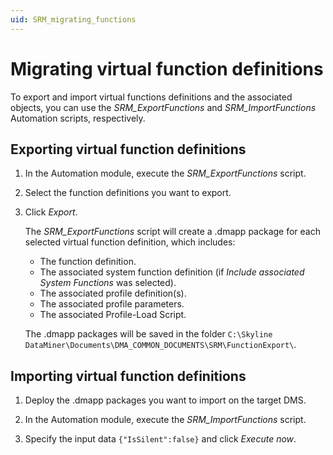 ```yaml
---
uid: SRM_migrating_functions
---
```


# Migrating virtual function definitions

To export and import virtual functions definitions and the associated objects, you can use the *SRM_ExportFunctions* and *SRM_ImportFunctions* Automation scripts, respectively.

## Exporting virtual function definitions

1. In the Automation module, execute the *SRM_ExportFunctions* script.

1. Select the function definitions you want to export.

1. Click *Export*.

   The *SRM_ExportFunctions* script will create a .dmapp package for each selected virtual function definition, which includes:

   - The function definition.
   - The associated system function definition (if *Include associated System Functions* was selected).
   - The associated profile definition(s).
   - The associated profile parameters.
   - The associated Profile-Load Script.

   The .dmapp packages will be saved in the folder `C:\Skyline DataMiner\Documents\DMA_COMMON_DOCUMENTS\SRM\FunctionExport\`.

## Importing virtual function definitions

1. Deploy the .dmapp packages you want to import on the target DMS.<!-- TBD: deploy them all at once? -->

1. In the Automation module, execute the *SRM_ImportFunctions* script.

1. Specify the input data `{"IsSilent":false}` and click *Execute now*.
